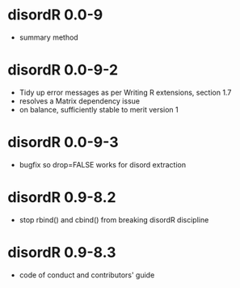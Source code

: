 # disordR 0.0-9

- summary method

# disordR 0.0-9-2

- Tidy up error messages as per Writing R extensions, section 1.7
- resolves a Matrix dependency issue
- on balance, sufficiently stable to merit version 1

# disordR 0.0-9-3

- bugfix so drop=FALSE works for disord extraction

# disordR 0.9-8.2

- stop rbind() and cbind() from breaking disordR discipline

# disordR 0.9-8.3

- code of conduct and contributors' guide
